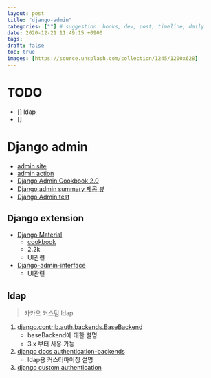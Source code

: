 ```yaml
---
layout: post
title: "django-admin"
categories: [""] # suggestion: books, dev, post, timeline, daily
date: 2020-12-21 11:49:15 +0900
tags: 
draft: false
toc: true
images: [https://source.unsplash.com/collection/1245/1200x628]
---
```

# TODO

- [] ldap
- [] 

# Django admin
- [admin site](https://docs.djangoproject.com/en/3.0/ref/contrib/admin/)
- [admin action](https://docs.djangoproject.com/en/3.0/ref/contrib/admin/actions/)
- [Django Admin Cookbook 2.0](https://books.agiliq.com/projects/django-admin-cookbook/en/latest/)
- [Django admin summary 제공 뷰](https://hakibenita.com/how-to-use-grouping-sets-in-django)
- [Django Admin test](https://github.com/django/django/blob/master/tests/modeladmin/tests.py)

## Django extension

- [Django Material](https://github.com/viewflow/django-material)
  - [cookbook](http://docs.viewflow.io/viewflow_quickstart.html)
  - 2.2k
  - UI관련
- [Django-admin-interface](https://github.com/fabiocaccamo/django-admin-interface)
  - UI관련


## ldap
> 카카오 커스텀 ldap

1. [django.contrib.auth.backends.BaseBackend](https://docs.djangoproject.com/en/3.0/ref/contrib/auth/#django.contrib.auth.backends.BaseBackend)
   - baseBackend에 대한 설명
   - 3.x 부터 사용 가능
2. [django docs authentication-backends](https://docs.djangoproject.com/en/2.2/topics/auth/customizing/#authentication-backends)
   - ldap용 커스터마이징 설명
3. [django custom authentication](https://docs.djangoproject.com/en/3.0/topics/auth/customizing/)


